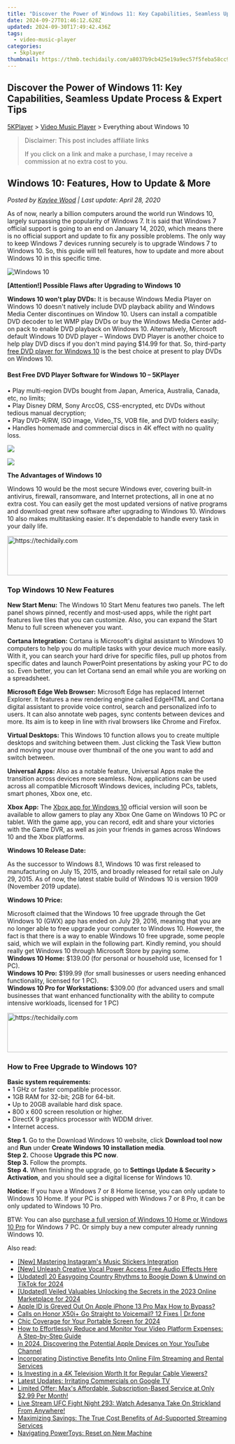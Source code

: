 ```yaml
---
title: "Discover the Power of Windows 11: Key Capabilities, Seamless Update Process & Expert Tips"
date: 2024-09-27T01:46:12.628Z
updated: 2024-09-30T17:49:42.436Z
tags:
  - video-music-player
categories:
  - 5kplayer
thumbnail: https://thmb.techidaily.com/a8037b9cb425e19a9ec57f5feba58cc91bfb4e98ab568e20793fc881abc0b40e.jpg
---
```


## Discover the Power of Windows 11: Key Capabilities, Seamless Update Process & Expert Tips

[5KPlayer](https://tools.techidaily.com/5kplayer/products/) \> [Video Music Player](https://tools.techidaily.com/5kplayer/video-music-player/) \> Everything about Windows 10

>  Disclaimer: This post includes affiliate links
>
>  If you click on a link and make a purchase, I may receive a commission at no extra cost to you.
>

## Windows 10: Features, How to Update & More

 _Posted by [Kaylee Wood](https://www.quora.com/profile/Amanda-Hu-21) | Last update: April 28, 2020_

As of now, nearly a billion computers around the world run Windows 10, largely surpassing the popularity of Windows 7\. It is said that Windows 7 official support is going to an end on January 14, 2020, which means there is no official support and update to fix any possible problems. The only way to keep Windows 7 devices running securely is to upgrade Windows 7 to Windows 10\. So, this guide will tell features, how to update and more about Windows 10 in this specific time.

![Windows 10](https://www.5kplayer.com/video-music-player/img/windows-10.jpg) 

**\[Attention!\] Possible Flaws after Upgrading to Windows 10**

**Windows 10 won't play DVDs:** It is because Windows Media Player on Windows 10 doesn't natively include DVD playback ability and Windows Media Center discontinues on Window 10\. Users can install a compatible DVD decoder to let WMP play DVDs or buy the Windows Media Center add-on pack to enable DVD playback on Windows 10\. Alternatively, Microsoft default Windows 10 DVD player – Windows DVD Player is another choice to help play DVD discs if you don't mind paying $14.99 for that. So, third-party [free DVD player for Windows 10](https://tools.techidaily.com/5kplayer/video-music-player/) is the best choice at present to play DVDs on Windows 10.

#### Best Free DVD Player Software for Windows 10 – 5KPlayer

• Play multi-region DVDs bought from Japan, America, Australia, Canada, etc, no limits;  
 • Play Disney DRM, Sony ArccOS, CSS-encrypted, etc DVDs without tedious manual decryption;  
 • Play DVD-R/RW, ISO image, Video\_TS, VOB file, and DVD folders easily;  
 • Handles homemade and commercial discs in 4K effect with no quality loss.

[![](https://www.5kplayer.com/video-music-player/../img/winx_btn.png)](https://tools.techidaily.com/5kplayer/products/)

  
[![](https://www.5kplayer.com/video-music-player/../img/mac_btn.png)](https://tools.techidaily.com/5kplayer/products/)

**The Advantages of Windows 10**

Windows 10 would be the most secure Windows ever, covering built-in antivirus, firewall, ransomware, and Internet protections, all in one at no extra cost. You can easily get the most updated versions of native programs and download great new software after upgrading to Windows 10\. Windows 10 also makes multitasking easier. It's dependable to handle every task in your daily life.

<!-- affiliate ads begin -->
<a href="https://appsumo.8odi.net/c/5597632/2049387/7443" target="_top" id="2049387">
  <img src="//a.impactradius-go.com/display-ad/7443-2049387" border="0" alt="https://techidaily.com" width="728" height="90"/>
</a>
<img height="0" width="0" src="https://appsumo.8odi.net/i/5597632/2049387/7443" style="position:absolute;visibility:hidden;" border="0" />
<!-- affiliate ads end -->

### Top Windows 10 New Features

**New Start Menu:** The Windows 10 Start Menu features two panels. The left panel shows pinned, recently and most-used apps, while the right part features live tiles that you can customize. Also, you can expand the Start Menu to full screen whenever you want.

**Cortana Integration:** Cortana is Microsoft's digital assistant to Windows 10 computers to help you do multiple tasks with your device much more easily. With it, you can search your hard drive for specific files, pull up photos from specific dates and launch PowerPoint presentations by asking your PC to do so. Even better, you can let Cortana send an email while you are working on a spreadsheet.

**Microsoft Edge Web Browser:** Microsoft Edge has replaced Internet Explorer. It features a new rendering engine called EdgeHTML and Cortana digital assistant to provide voice control, search and personalized info to users. It can also annotate web pages, sync contents between devices and more. Its aim is to keep in line with rival browsers like Chrome and Firefox.

**Virtual Desktops:** This Windows 10 function allows you to create multiple desktops and switching between them. Just clicking the Task View button and moving your mouse over thumbnail of the one you want to add and switch between.

**Universal Apps:** Also as a notable feature, Universal Apps make the transition across devices more seamless. Now, applications can be used across all compatible Microsoft Windows devices, including PCs, tablets, smart phones, Xbox one, etc.

**Xbox App:** The [Xbox app for Windows 10](https://tools.techidaily.com/5kplayer/airplay/) official version will soon be available to allow gamers to play any Xbox One Game on Windows 10 PC or tablet. With the game app, you can record, edit and share your victories with the Game DVR, as well as join your friends in games across Windows 10 and the Xbox platforms.

**Windows 10 Release Date:**

As the successor to Windows 8.1, Windows 10 was first released to manufacturing on July 15, 2015, and broadly released for retail sale on July 29, 2015\. As of now, the latest stable build of Windows 10 is version 1909 (November 2019 update).

**Windows 10 Price:**

Microsoft claimed that the Windows 10 free upgrade through the Get Windows 10 (GWX) app has ended on July 29, 2016, meaning that you are no longer able to free upgrade your computer to Windows 10\. However, the fact is that there is a way to enable Windows 10 free upgrade, some people said, which we will explain in the following part. Kindly remind, you should really get Windows 10 through Microsoft Store by paying some.  
**Windows 10 Home:** $139.00 (for personal or household use, licensed for 1 PC).  
**Windows 10 Pro:** $199.99 (for small businesses or users needing enhanced functionality, licensed for 1 PC).  
**Windows 10 Pro for Workstations:** $309.00 (for advanced users and small businesses that want enhanced functionality with the ability to compute intensive workloads, licensed for 1 PC)

<!-- affiliate ads begin -->
<a href="https://appsumo.8odi.net/c/5597632/2151889/7443" target="_top" id="2151889">
  <img src="//a.impactradius-go.com/display-ad/7443-2151889" border="0" alt="https://techidaily.com" width="728" height="90"/>
</a>
<img height="0" width="0" src="https://appsumo.8odi.net/i/5597632/2151889/7443" style="position:absolute;visibility:hidden;" border="0" />
<!-- affiliate ads end -->

### How to Free Upgrade to Windows 10?

**Basic system requirements:**  
 • 1 GHz or faster compatible processor.  
 • 1GB RAM for 32-bit; 2GB for 64-bit.  
 • Up to 20GB available hard disk space.  
 • 800 x 600 screen resolution or higher.   
 • DirectX 9 graphics processor with WDDM driver.  
 • Internet access.

**Step 1.** Go to the Download Windows 10 website, click **Download tool now** and **Run** under **Create Windows 10 installation media**.  
**Step 2.** Choose **Upgrade this PC now**.  
**Step 3.** Follow the prompts.  
**Step 4.** When finishing the upgrade, go to **Settings Update & Security > Activation**, and you should see a digital license for Windows 10.

**Notice:** If you have a Windows 7 or 8 Home license, you can only update to Windows 10 Home. If your PC is shipped with Windows 7 or 8 Pro, it can be only updated to Windows 10 Pro.

BTW: You can also [purchase a full version of Windows 10 Home or Windows 10 Pro](https://www.microsoft.com/en-us/store/b/windows?rtc=1&activetab=tab:shopwindows10) for Windows 7 PC. Or simply buy a new computer already running Windows 10.

<ins class="adsbygoogle"
     style="display:block"
     data-ad-format="autorelaxed"
     data-ad-client="ca-pub-7571918770474297"
     data-ad-slot="1223367746"></ins>

<ins class="adsbygoogle"
     style="display:block"
     data-ad-client="ca-pub-7571918770474297"
     data-ad-slot="8358498916"
     data-ad-format="auto"
     data-full-width-responsive="true"></ins>

<span class="atpl-alsoreadstyle">Also read:</span>
<div><ul>
<li><a href="https://instagram-video-files.techidaily.com/new-mastering-instagrams-music-stickers-integration/"><u>[New] Mastering Instagram's Music Stickers Integration</u></a></li>
<li><a href="https://fox-cloud.techidaily.com/new-unleash-creative-vocal-power-access-free-audio-effects-here/"><u>[New] Unleash Creative Vocal Power Access Free Audio Effects Here</u></a></li>
<li><a href="https://tiktok-video-recordings.techidaily.com/updated-20-easygoing-country-rhythms-to-boogie-down-and-unwind-on-tiktok-for-2024/"><u>[Updated] 20 Easygoing Country Rhythms to Boogie Down & Unwind on TikTok for 2024</u></a></li>
<li><a href="https://facebook-videos.techidaily.com/updated-veiled-valuables-unlocking-the-secrets-in-the-2023-online-marketplace-for-2024/"><u>[Updated] Veiled Valuables Unlocking the Secrets in the 2023 Online Marketplace for 2024</u></a></li>
<li><a href="https://apple-account.techidaily.com/apple-id-is-greyed-out-on-apple-iphone-13-pro-max-how-to-bypass-by-drfone-ios/"><u>Apple ID is Greyed Out On Apple iPhone 13 Pro Max How to Bypass?</u></a></li>
<li><a href="https://howto.techidaily.com/calls-on-honor-x50iplus-go-straight-to-voicemail-12-fixes-drfone-by-drfone-fix-android-problems-fix-android-problems/"><u>Calls on Honor X50i+ Go Straight to Voicemail? 12 Fixes | Dr.fone</u></a></li>
<li><a href="https://extra-information.techidaily.com/chic-coverage-for-your-portable-screen-for-2024/"><u>Chic Coverage for Your Portable Screen for 2024</u></a></li>
<li><a href="https://media-tips.techidaily.com/how-to-effortlessly-reduce-and-monitor-your-video-platform-expenses-a-step-by-step-guide/"><u>How to Effortlessly Reduce and Monitor Your Video Platform Expenses: A Step-by-Step Guide</u></a></li>
<li><a href="https://youtube-tips.techidaily.com/24-discovering-the-potential-apple-devices-on-your-youtube-channel/"><u>In 2024, Discovering the Potential Apple Devices on Your YouTube Channel</u></a></li>
<li><a href="https://media-tips.techidaily.com/incorporating-distinctive-benefits-into-online-film-streaming-and-rental-services/"><u>Incorporating Distinctive Benefits Into Online Film Streaming and Rental Services</u></a></li>
<li><a href="https://media-tips.techidaily.com/is-investing-in-a-4k-television-worth-it-for-regular-cable-viewers/"><u>Is Investing in a 4K Television Worth It for Regular Cable Viewers?</u></a></li>
<li><a href="https://media-tips.techidaily.com/latest-updates-irritating-commercials-on-google-tv/"><u>Latest Updates: Irritating Commercials on Google TV</u></a></li>
<li><a href="https://media-tips.techidaily.com/limited-offer-maxs-affordable-subscription-based-service-at-only-299-per-month/"><u>Limited Offer: Max's Affordable, Subscription-Based Service at Only $2.99 Per Month!</u></a></li>
<li><a href="https://media-tips.techidaily.com/live-stream-ufc-fight-night-293-watch-adesanya-take-on-strickland-from-anywhere/"><u>Live Stream UFC Fight Night 293: Watch Adesanya Take On Strickland From Anywhere!</u></a></li>
<li><a href="https://media-tips.techidaily.com/maximizing-savings-the-true-cost-benefits-of-ad-supported-streaming-services/"><u>Maximizing Savings: The True Cost Benefits of Ad-Supported Streaming Services</u></a></li>
<li><a href="https://win11.techidaily.com/navigating-powertoys-reset-on-new-machine/"><u>Navigating PowerToys: Reset on New Machine</u></a></li>
</ul></div>

